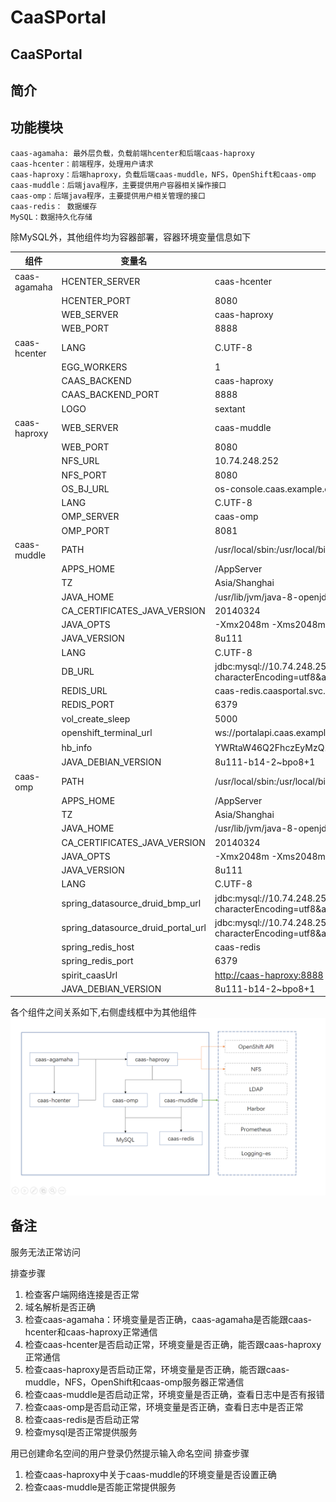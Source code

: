 # CaaSPortal

## CaaSPortal

## 简介

## 功能模块

```text
caas-agamaha: 最外层负载，负载前端hcenter和后端caas-haproxy
caas-hcenter：前端程序，处理用户请求
caas-haproxy：后端haproxy，负载后端caas-muddle，NFS，OpenShift和caas-omp
caas-muddle：后端java程序，主要提供用户容器相关操作接口
caas-omp：后端java程序，主要提供用户相关管理的接口
caas-redis： 数据缓存
MySQL：数据持久化存储
```

除MySQL外，其他组件均为容器部署，容器环境变量信息如下

| 组件 | 变量名 | 变量值（//备注\) |
| --- | --- | --- |
| caas-agamaha | HCENTER\_SERVER | caas-hcenter |
|  | HCENTER\_PORT | 8080 |
|  | WEB\_SERVER | caas-haproxy |
|  | WEB\_PORT | 8888 |
| caas-hcenter | LANG | C.UTF-8 |
|  | EGG\_WORKERS | 1 |
|  | CAAS\_BACKEND | caas-haproxy |
|  | CAAS\_BACKEND\_PORT | 8888 |
|  | LOGO | sextant |
| caas-haproxy | WEB\_SERVER | caas-muddle |
|  | WEB\_PORT | 8080 |
|  | NFS\_URL | 10.74.248.252 |
|  | NFS\_PORT | 8080 |
|  | OS\_BJ\_URL | os-console.caas.example.com |
|  | LANG | C.UTF-8 |
|  | OMP\_SERVER | caas-omp |
|  | OMP\_PORT | 8081 |
| caas-muddle | PATH | /usr/local/sbin:/usr/local/bin:/usr/sbin:/usr/bin:/sbin:/bin |
|  | APPS\_HOME | /AppServer |
|  | TZ | Asia/Shanghai |
|  | JAVA\_HOME | /usr/lib/jvm/java-8-openjdk-amd64 |
|  | CA\_CERTIFICATES\_JAVA\_VERSION | 20140324 |
|  | JAVA\_OPTS | -Xmx2048m -Xms2048m |
|  | JAVA\_VERSION | 8u111 |
|  | LANG | C.UTF-8 |
|  | DB\_URL | jdbc:mysql://10.74.248.254:3306/hcpaas?characterEncoding=utf8&autoReconnect=true&allowMultiQueries=true |
|  | REDIS\_URL | caas-redis.caasportal.svc.cluster.local |
|  | REDIS\_PORT | 6379 |
|  | vol\_create\_sleep | 5000 |
|  | openshift\_terminal\_url | ws://portalapi.caas.example.com |
|  | hb\_info | YWRtaW46Q2FhczEyMzQ1   \(//harbor的admin:passwd的base64加密信息\) |
|  | JAVA\_DEBIAN\_VERSION | 8u111-b14-2~bpo8+1 |
| caas-omp | PATH | /usr/local/sbin:/usr/local/bin:/usr/sbin:/usr/bin:/sbin:/bin |
|  | APPS\_HOME | /AppServer |
|  | TZ | Asia/Shanghai |
|  | JAVA\_HOME | /usr/lib/jvm/java-8-openjdk-amd64 |
|  | CA\_CERTIFICATES\_JAVA\_VERSION | 20140324 |
|  | JAVA\_OPTS | -Xmx2048m -Xms2048m |
|  | JAVA\_VERSION | 8u111 |
|  | LANG | C.UTF-8 |
|  | spring\_datasource\_druid\_bmp\_url | jdbc:mysql://10.74.248.254:3306/hcpaas\_bmp?characterEncoding=utf8&autoReconnect=true&allowMultiQueries=true&serverTimezone=Asia/Shanghai |
|  | spring\_datasource\_druid\_portal\_url | jdbc:mysql://10.74.248.254:3306/hcpaas?characterEncoding=utf8&autoReconnect=true&allowMultiQueries=true&serverTimezone=Asia/Shanghai |
|  | spring\_redis\_host | caas-redis |
|  | spring\_redis\_port | 6379 |
|  | spirit\_caasUrl | [http://caas-haproxy:8888](http://caas-haproxy:8888) |
|  | JAVA\_DEBIAN\_VERSION | 8u111-b14-2~bpo8+1 |

各个组件之间关系如下,右侧虚线框中为其他组件 ![](.gitbook/assets/caas-structure.png)

## 备注

服务无法正常访问

排查步骤

1. 检查客户端网络连接是否正常
2. 域名解析是否正确
3. 检查caas-agamaha：环境变量是否正确，caas-agamaha是否能跟caas-hcenter和caas-haproxy正常通信
4. 检查caas-hcenter是否启动正常，环境变量是否正确，能否跟caas-haproxy正常通信
5. 检查caas-haproxy是否启动正常，环境变量是否正确，能否跟caas-muddle，NFS，OpenShift和caas-omp服务器正常通信
6. 检查caas-muddle是否启动正常，环境变量是否正确，查看日志中是否有报错
7. 检查caas-omp是否启动正常，环境变量是否正确，查看日志中是否正常
8. 检查caas-redis是否启动正常
9. 检查mysql是否正常提供服务

用已创建命名空间的用户登录仍然提示输入命名空间 排查步骤

1. 检查caas-haproxy中关于caas-muddle的环境变量是否设置正确
2. 检查caas-muddle是否能正常提供服务

